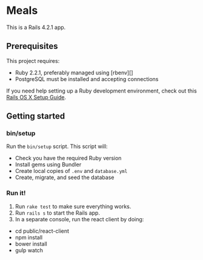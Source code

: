 # Meals

This is a Rails 4.2.1 app.

## Prerequisites

This project requires:

* Ruby 2.2.1, preferably managed using [rbenv][]
* PostgreSQL must be installed and accepting connections

If you need help setting up a Ruby development environment, check out this [Rails OS X Setup Guide](https://mattbrictson.com/rails-osx-setup-guide).

## Getting started

### bin/setup

Run the `bin/setup` script. This script will:

* Check you have the required Ruby version
* Install gems using Bundler
* Create local copies of `.env` and `database.yml`
* Create, migrate, and seed the database

### Run it!

1. Run `rake test` to make sure everything works.
2. Run `rails s` to start the Rails app.
3. In a separate console, run the react client by doing:
 - cd public/react-client
 - npm install
 - bower install
 - gulp watch
